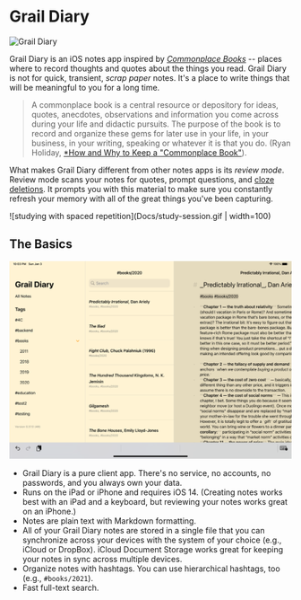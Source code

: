 # Grail Diary

![Grail Diary](https://static.wikia.nocookie.net/indianajones/images/9/9b/Henry_1912.jpg/revision/latest/scale-to-width-down/340?cb=20100518220328)

Grail Diary is an iOS notes app inspired by [*Commonplace Books*](https://en.wikipedia.org/wiki/Commonplace_book) -- places where to record thoughts and quotes about the things you read. Grail Diary is not for quick, transient, *scrap paper* notes. It's a place to write things that will be meaningful to you for a long time.

> A commonplace book is a central resource or depository for ideas, quotes, anecdotes, observations and information you come across during your life and didactic pursuits. The purpose of the book is to record and organize these gems for later use in your life, in your business, in your writing, speaking or whatever it is that you do. (Ryan Holiday, [*How and Why to Keep a "Commonplace Book"](https://ryanholiday.net/how-and-why-to-keep-a-commonplace-book/)).

What makes Grail Diary different from other notes apps is its *review mode*. Review mode scans your notes for quotes, prompt questions, and [cloze deletions](https://en.wikipedia.org/wiki/Cloze_test). It prompts you with this material to make sure you constantly refresh your memory with all of the great things you've been capturing.

![studying with spaced repetition](Docs/study-session.gif | width=100)

## The Basics

![iPad overview](Docs/ipad-3column.png)

* Grail Diary is a pure client app. There's no service, no accounts, no passwords, and you always own your data.
* Runs on the iPad or iPhone and requires iOS 14. (Creating notes works best with an iPad and a keyboard, but reviewing your notes works great on an iPhone.)
* Notes are plain text with Markdown formatting.
* All of your Grail Diary notes are stored in a single file that you can synchronize across your devices with the system of your choice (e.g., iCloud or DropBox). iCloud Document Storage works great for keeping your notes in sync across multiple devices.
* Organize notes with hashtags. You can use hierarchical hashtags, too (e.g., `#books/2021`).
* Fast full-text search.

